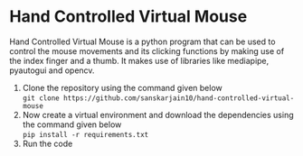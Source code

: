 # Hand Controlled Virtual Mouse

Hand Controlled Virtual Mouse is a python program that can be used to control the mouse movements and its clicking functions by making use of the index finger and a thumb. It makes use of libraries like mediapipe, pyautogui and opencv.

<ol>
<li>Clone the repository using the command given below
<br> <code>git clone https://github.com/sanskarjain10/hand-controlled-virtual-mouse</code></li>
<li>Now create a virtual environment and download the dependencies using the command given below
<br> <code>pip install -r requirements.txt</code></li>
<li>Run the code</li>
</ol>
